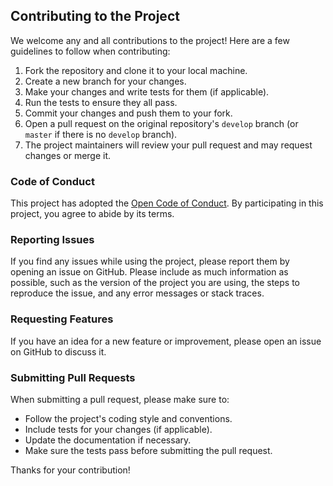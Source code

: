 ## Contributing to the Project

We welcome any and all contributions to the project! Here are a few guidelines to follow when contributing:

1. Fork the repository and clone it to your local machine.
2. Create a new branch for your changes.
3. Make your changes and write tests for them (if applicable).
4. Run the tests to ensure they all pass.
5. Commit your changes and push them to your fork.
6. Open a pull request on the original repository's `develop` branch (or `master` if there is no `develop` branch).
7. The project maintainers will review your pull request and may request changes or merge it.

### Code of Conduct

This project has adopted the [Open Code of Conduct](https://github.com/opencodeofconduct/opencodeofconduct/blob/main/CODE_OF_CONDUCT.md). By participating in this project, you agree to abide by its terms.

### Reporting Issues

If you find any issues while using the project, please report them by opening an issue on GitHub. Please include as much information as possible, such as the version of the project you are using, the steps to reproduce the issue, and any error messages or stack traces.

### Requesting Features

If you have an idea for a new feature or improvement, please open an issue on GitHub to discuss it.

### Submitting Pull Requests

When submitting a pull request, please make sure to:

* Follow the project's coding style and conventions.
* Include tests for your changes (if applicable).
* Update the documentation if necessary.
* Make sure the tests pass before submitting the pull request.

Thanks for your contribution!
